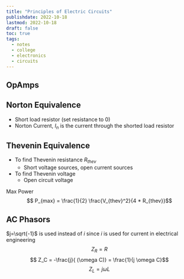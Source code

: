 ```yaml
---
title: "Principles of Electric Circuits"
publishdate: 2022-10-18
lastmod: 2022-10-18
draft: false
toc: true
tags:
  - notes
  - college
  - electronics
  - circuits
---
```


## OpAmps

## Norton Equivalence
* Short load resistor (set resistance to 0)
* Norton Current, $I_n$ is the current through the shorted load resistor

## Thevenin Equivalence
* To find Thevenin resistance $R_{thev}$
  * Short voltage sources, open current sources
* To find Thevenin voltage
  * Open circuit voltage

Max Power
$$ P_{max} = \frac{1}{2} \frac{V_{thev}^2}{4 * R_{thev}}$$

## AC Phasors
$j=\sqrt{-1}$ is used instead of $i$ since $i$ is used for current in electrical engineering
$$ Z_R = R $$ 
$$ Z_C = -\frac{j}{ (\omega C)} = \frac{1}{j \omega C}$$
$$ Z_L = j \omega L$$

